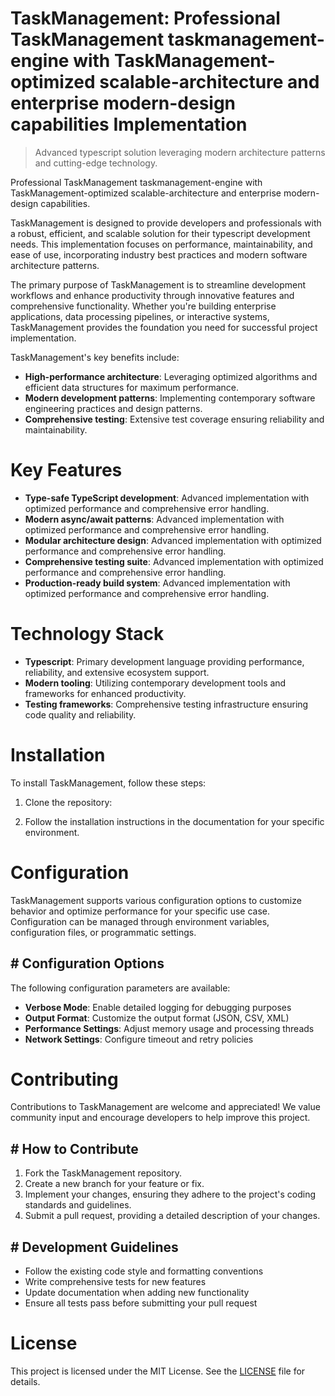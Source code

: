 <!-- fallback_TaskManagement_20250810053643_19953 -->

# TaskManagement: Professional TaskManagement taskmanagement-engine with TaskManagement-optimized scalable-architecture and enterprise modern-design capabilities Implementation
> Advanced typescript solution leveraging modern architecture patterns and cutting-edge technology.

Professional TaskManagement taskmanagement-engine with TaskManagement-optimized scalable-architecture and enterprise modern-design capabilities.

TaskManagement is designed to provide developers and professionals with a robust, efficient, and scalable solution for their typescript development needs. This implementation focuses on performance, maintainability, and ease of use, incorporating industry best practices and modern software architecture patterns.

The primary purpose of TaskManagement is to streamline development workflows and enhance productivity through innovative features and comprehensive functionality. Whether you're building enterprise applications, data processing pipelines, or interactive systems, TaskManagement provides the foundation you need for successful project implementation.

TaskManagement's key benefits include:

* **High-performance architecture**: Leveraging optimized algorithms and efficient data structures for maximum performance.
* **Modern development patterns**: Implementing contemporary software engineering practices and design patterns.
* **Comprehensive testing**: Extensive test coverage ensuring reliability and maintainability.

# Key Features

* **Type-safe TypeScript development**: Advanced implementation with optimized performance and comprehensive error handling.
* **Modern async/await patterns**: Advanced implementation with optimized performance and comprehensive error handling.
* **Modular architecture design**: Advanced implementation with optimized performance and comprehensive error handling.
* **Comprehensive testing suite**: Advanced implementation with optimized performance and comprehensive error handling.
* **Production-ready build system**: Advanced implementation with optimized performance and comprehensive error handling.

# Technology Stack

* **Typescript**: Primary development language providing performance, reliability, and extensive ecosystem support.
* **Modern tooling**: Utilizing contemporary development tools and frameworks for enhanced productivity.
* **Testing frameworks**: Comprehensive testing infrastructure ensuring code quality and reliability.

# Installation

To install TaskManagement, follow these steps:

1. Clone the repository:


2. Follow the installation instructions in the documentation for your specific environment.

# Configuration

TaskManagement supports various configuration options to customize behavior and optimize performance for your specific use case. Configuration can be managed through environment variables, configuration files, or programmatic settings.

## # Configuration Options

The following configuration parameters are available:

* **Verbose Mode**: Enable detailed logging for debugging purposes
* **Output Format**: Customize the output format (JSON, CSV, XML)
* **Performance Settings**: Adjust memory usage and processing threads
* **Network Settings**: Configure timeout and retry policies

# Contributing

Contributions to TaskManagement are welcome and appreciated! We value community input and encourage developers to help improve this project.

## # How to Contribute

1. Fork the TaskManagement repository.
2. Create a new branch for your feature or fix.
3. Implement your changes, ensuring they adhere to the project's coding standards and guidelines.
4. Submit a pull request, providing a detailed description of your changes.

## # Development Guidelines

* Follow the existing code style and formatting conventions
* Write comprehensive tests for new features
* Update documentation when adding new functionality
* Ensure all tests pass before submitting your pull request

# License

This project is licensed under the MIT License. See the [LICENSE](https://github.com/laurindoisaac/TaskManagement/blob/main/LICENSE) file for details.
